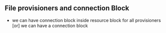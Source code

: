 ## File provisioners and connection Block
- we can have connection block inside resource block for all provisioners [or] we can have a connection block 